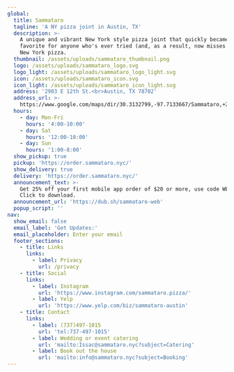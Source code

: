 ```yaml
---
global:
  title: Sammataro
  tagline: 'A NY pizza joint in Austin, TX'
  description: >-
    A unique and vibrant New York style pizza joint that quickly became a
    favorite for anyone who's ever tried (and, as a result, now misses dearly)
    New York pizza.
  thumbnail: /assets/uploads/sammataro_thumbnail.png
  logo: /assets/uploads/sammataro_logo.svg
  logo_light: /assets/uploads/sammataro_logo_light.svg
  icon: /assets/uploads/sammataro_icon.svg
  icon_light: /assets/uploads/sammataro_icon_light.svg
  address: '2903 E 12th St.<br>Austin, TX 78702'
  address_url: >-
    https://www.google.com/maps/dir/30.3132799,-97.7133667/Sammataro,+2907+E+12th+St,+Austin,+TX+78702/@30.2948627,-97.7292992,14z/data=!3m1!4b1!4m9!4m8!1m1!4e1!1m5!1m1!1s0x865b4bfab426e8f5:0x7f21cb8e77491345!2m2!1d-97.7070282!2d30.2756426?entry=ttu
  hours:
    - day: Mon-Fri
      hours: '4:00-10:00'
    - day: Sat
      hours: '12:00-10:00'
    - day: Sun
      hours: '1:00-8:00'
  show_pickup: true
  pickup: 'https://order.sammataro.nyc/'
  show_delivery: true
  delivery: 'https://order.sammataro.nyc/'
  announcement_text: >-
    Get 25% off your first mobile app order of $20 or more, use code WELCOME!
    Click to download.
  announcement_url: 'https://dub.sh/sammataro-web'
  popup_script: ''
nav:
  show_email: false
  email_label: 'Get Updates:'
  email_placeholder: Enter your email
  footer_sections:
    - title: Links
      links:
        - label: Privacy
          url: /privacy
    - title: Social
      links:
        - label: Instagram
          url: 'https://www.instagram.com/sammataro.pizza/'
        - label: Yelp
          url: 'https://www.yelp.com/biz/sammataro-austin'
    - title: Contact
      links:
        - label: (737)497-1015
          url: 'tel:737-497-1015'
        - label: Wedding or event catering
          url: 'mailto:Issac@sammataro.nyc?subject=Catering'
        - label: Book out the house
          url: 'mailto:info@sammataro.nyc?subject=Booking'
---
```


